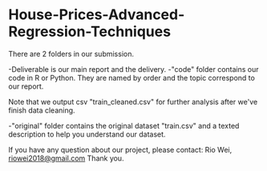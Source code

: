 # House-Prices-Advanced-Regression-Techniques
There are 2 folders in our submission.

-Deliverable is our main report and the delivery. -"code" folder contains our code in R or Python. They are named by order and the topic correspond to our report.

Note that we output csv "train_cleaned.csv" for further analysis after we've finish data cleaning.

-"original" folder contains the original dataset "train.csv" and a texted description to help you understand our dataset.

If you have any question about our project, please contact: Rio Wei, riowei2018@gmail.com Thank you.
